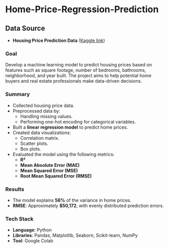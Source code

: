 # Home-Price-Regression-Prediction
## Data Source
- **Housing Price Prediction Data** ([Kaggle link](https://www.kaggle.com/datasets/muhammadbinimran/housing-price-prediction-data?select=housing_price_dataset.csv))

### Goal
Develop a machine learning model to predict housing prices based on features such as square footage, number of bedrooms, bathrooms, neighborhood, and year built. The project aims to help potential home buyers and real estate professionals make data-driven decisions.

### Summary
- Collected housing price data.
- Preprocessed data by:
  - Handling missing values.
  - Performing one-hot encoding for categorical variables.
- Built a **linear regression model** to predict home prices.
- Created data visualizations:
  - Correlation matrix.
  - Scatter plots.
  - Box plots.
- Evaluated the model using the following metrics:
  - **R²**
  - **Mean Absolute Error (MAE)**
  - **Mean Squared Error (MSE)**
  - **Root Mean Squared Error (RMSE)**

### Results
- The model explains **56%** of the variance in home prices.
- **RMSE**: Approximately **$50,172**, with evenly distributed prediction errors.

### Tech Stack
- **Language**: Python
- **Libraries**: Pandas, Matplotlib, Seaborn, Scikit-learn, NumPy
- **Tool**: Google Colab
